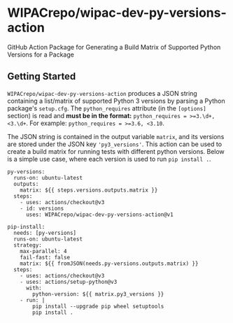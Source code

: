 # WIPACrepo/wipac-dev-py-versions-action
GitHub Action Package for Generating a Build Matrix of Supported Python Versions for a Package

## Getting Started
`WIPACrepo/wipac-dev-py-versions-action` produces a JSON string containing a list/matrix of supported Python 3 versions by parsing a Python package's `setup.cfg`. The `python_requires` attribute (in the `[options]` section) is read and **must be in the format:** `python_requires = >=3.\d+, <3.\d+`. For example: `python_requires = >=3.6, <3.10`.
 
The JSON string is contained in the output variable `matrix`, and its versions are stored under the JSON key `'py3_versions'`. This action can be used to create a build matrix for running tests with different python versions. Below is a simple use case, where each version is used to run `pip install .`.


```
py-versions:
  runs-on: ubuntu-latest
  outputs:
    matrix: ${{ steps.versions.outputs.matrix }}
  steps:
    - uses: actions/checkout@v3
    - id: versions
      uses: WIPACrepo/wipac-dev-py-versions-action@v1

pip-install:
  needs: [py-versions]
  runs-on: ubuntu-latest
  strategy:
    max-parallel: 4
    fail-fast: false
    matrix: ${{ fromJSON(needs.py-versions.outputs.matrix) }}
  steps:
    - uses: actions/checkout@v3
    - uses: actions/setup-python@v3
      with:
        python-version: ${{ matrix.py3_versions }}
    - run: |
        pip install --upgrade pip wheel setuptools
        pip install .
```
